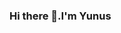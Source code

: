 ### Hi there 👋.I'm Yunus

<!--
**yunuskoyun/yunuskoyun** is a ✨ _special_ ✨ repository because its `README.md` (this file) appears on your GitHub profile.

Here are some ideas to get you started:

- 🔭 I’m currently working on EDA Projects, Capstone Projects.
- 🌱 I’m currently learning Python,SQL,Tableau,Matplotlib,ML,NLP.
- 👯 I’m looking to collaborate on new idea which impress me.
- 🤔 I’m looking for help with handling for BigData.
- 💬 Ask me about Data Analysis.
- 📫 How to reach me: face to face or on zoom.
- ⚡ Fun fact: I love Bachata.

Connect with me:
[![Github Badge](https://img.shields.io/badge/-Github-000?style=quare&labelColor=000&logo=Github&logoColor=white&link=link)](https://github.com/yunuskoyun) 
[![Instagram Badge](https://img.shields.io/badge/-Instagram-C13584?style=flat-quare&labelColor=C13584&logo=instagram&logoColor=white&link=link)](https://www.instagram.com/yunuskyn/) 


